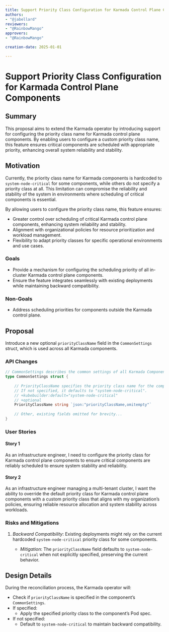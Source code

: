 ```yaml
---
title: Support Priority Class Configuration for Karmada Control Plane Components
authors:
- "@jabellard"
reviewers:
- "@RainbowMango"
approvers:
- "@RainbowMango"

creation-date: 2025-01-01

---
```


# Support Priority Class Configuration for Karmada Control Plane Components

## Summary

This proposal aims to extend the Karmada operator by introducing support for configuring the priority class name for Karmada control plane components.
By enabling users to configure a custom priority class name, this feature ensures critical components are scheduled with appropriate priority, enhancing overall system reliability and stability.

## Motivation

Currently, the priority class name for Karmada components is hardcoded to `system-node-critical` for some components, while others do not specify a priority class at all. This limitation can compromise 
the reliability and stability of the system in environments where scheduling of critical components is essential.

By allowing users to configure the priority class name, this feature ensures:

- Greater control over scheduling of critical Karmada control plane components, enhancing system reliability and stability.
- Alignment with organizational policies for resource prioritization and workload management.
- Flexibility to adapt priority classes for specific operational environments and use cases.

### Goals
- Provide a mechanism for configuring the scheduling priority of all in-cluster Karmada control plane components.
- Ensure the feature integrates seamlessly with existing deployments while maintaining backward compatibility.

### Non-Goals

- Address scheduling priorities for components outside the Karmada control plane.

## Proposal

Introduce a new optional `priorityClassName` field in the `CommonSettings` struct, which is used across all Karmada components.

### API Changes

```go
// CommonSettings describes the common settings of all Karmada Components.
type CommonSettings struct {
	
    // PriorityClassName specifies the priority class name for the component.
    // If not specified, it defaults to "system-node-critical".
    // +kubebuilder:default="system-node-critical"
    // +optional
    PriorityClassName string `json:"priorityClassName,omitempty"`
    
    // Other, existing fields omitted for brevity...
}

```
### User Stories

#### Story 1
As an infrastructure engineer, I need to configure the priority class for Karmada control plane components to ensure critical components are reliably scheduled to ensure system stability and reliability.

#### Story 2
As an infrastructure engineer managing a multi-tenant cluster, I want the ability to override the default  priority class for Karmada control plane components with a custom priority class that aligns with my organization’s policies, ensuring reliable resource allocation and system stability across workloads.

### Risks and Mitigations

1. *Backward Compatibility*: Existing deployments might rely on the current hardcoded `system-node-critical` priority class for some components.

    - *Mitigation*: The `priorityClassName` field defaults to `system-node-critical` when not explicitly specified, preserving the current behavior.

## Design Details

During the reconciliation process, the Karmada operator will:

- Check if `priorityClassName` is specified in the component’s `CommonSettings`.
- If specified:
  - Apply the specified priority class to the component’s Pod spec.
- If not specified:
  - Default to `system-node-critical` to maintain backward compatibility.
